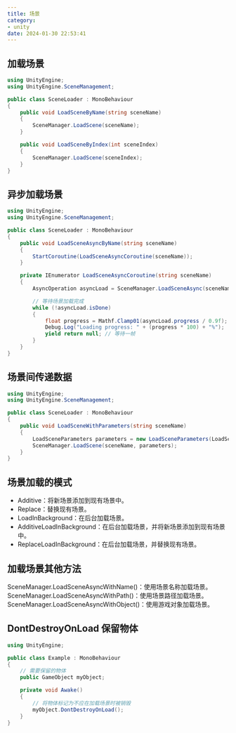 ```yaml
---
title: 场景
category:
- unity
date: 2024-01-30 22:53:41
---
```


## 加载场景
```csharp
using UnityEngine;
using UnityEngine.SceneManagement;

public class SceneLoader : MonoBehaviour
{
    public void LoadSceneByName(string sceneName)
    {
        SceneManager.LoadScene(sceneName);
    }

    public void LoadSceneByIndex(int sceneIndex)
    {
        SceneManager.LoadScene(sceneIndex);
    }
}

```

## 异步加载场景
```csharp
using UnityEngine;
using UnityEngine.SceneManagement;

public class SceneLoader : MonoBehaviour
{
    public void LoadSceneAsyncByName(string sceneName)
    {
        StartCoroutine(LoadSceneAsyncCoroutine(sceneName));
    }

    private IEnumerator LoadSceneAsyncCoroutine(string sceneName)
    {
        AsyncOperation asyncLoad = SceneManager.LoadSceneAsync(sceneName);

        // 等待场景加载完成
        while (!asyncLoad.isDone)
        {
            float progress = Mathf.Clamp01(asyncLoad.progress / 0.9f); // 此时场景加载进度范围为 0 到 1
            Debug.Log("Loading progress: " + (progress * 100) + "%");
            yield return null; // 等待一帧
        }
    }
}

```

## 场景间传递数据
```csharp
using UnityEngine;
using UnityEngine.SceneManagement;

public class SceneLoader : MonoBehaviour
{
    public void LoadSceneWithParameters(string sceneName)
    {
        LoadSceneParameters parameters = new LoadSceneParameters(LoadSceneMode.Single, LocalPhysicsMode.None);
        SceneManager.LoadScene(sceneName, parameters);
    }
}

```
## 场景加载的模式
- Additive：将新场景添加到现有场景中。
- Replace：替换现有场景。
- LoadInBackground：在后台加载场景。
- AdditiveLoadInBackground：在后台加载场景，并将新场景添加到现有场景中。
- ReplaceLoadInBackground：在后台加载场景，并替换现有场景。

## 加载场景其他方法
SceneManager.LoadSceneAsyncWithName()：使用场景名称加载场景。
SceneManager.LoadSceneAsyncWithPath()：使用场景路径加载场景。
SceneManager.LoadSceneAsyncWithObject()：使用游戏对象加载场景。


## DontDestroyOnLoad 保留物体
```csharp
using UnityEngine;

public class Example : MonoBehaviour
{
    // 需要保留的物体
    public GameObject myObject;

    private void Awake()
    {
        // 将物体标记为不应在加载场景时被销毁
        myObject.DontDestroyOnLoad();
    }
}

```

